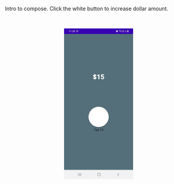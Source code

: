 Intro to compose. Click the white button to increase dollar amount.

<br>

<p align="center">
  <img src="./app/src/main/res/drawable/introcompose.jpg" width="37%" alt="ContactRoom">
</p>